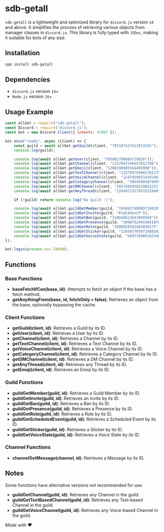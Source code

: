 # sdb-getall

`sdb-getall` is a lightweight and optimized library for `discord.js` version `14` and above. It simplifies the process of retrieving various objects from manager classes in `discord.js`. This library is fully typed with `JSDoc`, making it suitable for bots of any size.

## Installation

```sh
npm install sdb-getall
```

## Dependencies

- `discord.js` version `14`+
- `Node.js` version `16`+

## Usage Example

```js
const allGet = require("sdb-getall");
const Discord = require("discord.js");
const bot = new Discord.Client({ intents: 47007 });

bot.once("ready", async (client) => {
    const guild = await allGet.getGuild(client, "785107327413911592");
    console.log(guild);

    console.log(await allGet.getUser(client, "785082790089719828"));
    console.log(await allGet.getChannel(client, "1157047546657652786"));
    console.log(await allGet.getEmoji(client, "1260198905564499990"));
    console.log(await allGet.getTextChannel(client, "1157047546657652786"));
    console.log(await allGet.getVoiceChannel(client, "1247459651436548168"));
    console.log(await allGet.getCategoryChannel(client, "1064500387995983872"));
    console.log(await allGet.getDMChannel(client, "1057686950229852251"));
    console.log(await allGet.getAnyThread(client, "1264927327951912960"));

    if (!guild) return console.log("No guild :(");

    console.log(await allGet.guildGetMember(guild, "785082790089719828"));
    console.log(await allGet.guildGetInvite(guild, "KYpE44UxCP"));
    console.log(await allGet.guildGetBan(guild, "310848622642069504"));
    console.log(await allGet.guildGetPresence(guild, "1090762494366187630"));
    console.log(await allGet.guildGetRole(guild, "1090928583482036275"));
    console.log(await allGet.guildGetSticker(guild, "1265657039728803934"));
    console.log(await allGet.guildGetVoiceState(guild, "509734900182548489"));
});

bot.login(process.env.TOKEN);
```

## Functions

### Base Functions

- **baseFetchIfCan(base, id)**: Attempts to fetch an object if the base has a fetch method.
- **getAnythingFrom(base, id, fetchOnly = false)**: Retrieves an object from the base, optionally bypassing the cache.

### Client Functions

- **getGuild(client, id)**: Retrieves a Guild by its ID.
- **getUser(client, id)**: Retrieves a User by its ID.
- **getChannel(client, id)**: Retrieves a Channel by its ID.
- **getTextChannel(client, id)**: Retrieves a Text Channel by its ID.
- **getVoiceChannel(client, id)**: Retrieves a Voice Channel by its ID.
- **getCategoryChannel(client, id)**: Retrieves a Category Channel by its ID.
- **getDMChannel(client, id)**: Retrieves a DM Channel by its ID.
- **getAnyThread(client, id)**: Retrieves any Thread by its ID.
- **getEmoji(client, id)**: Retrieves an Emoji by its ID.

### Guild Functions

- **guildGetMember(guild, id)**: Retrieves a Guild Member by its ID.
- **guildGetInvite(guild, id)**: Retrieves an Invite by its ID.
- **guildGetBan(guild, id)**: Retrieves a Ban by its ID.
- **guildGetPresence(guild, id)**: Retrieves a Presence by its ID.
- **guildGetRole(guild, id)**: Retrieves a Role by its ID.
- **guildGetScheduledEvent(guild, id)**: Retrieves a Scheduled Event by its ID.
- **guildGetSticker(guild, id)**: Retrieves a Sticker by its ID.
- **guildGetVoiceState(guild, id)**: Retrieves a Voice State by its ID.

### Channel Functions

- **channelGetMessage(channel, id)**: Retrieves a Message by its ID.

## Notes

Some functions have alternative versions not recommended for use:
- **guildGetChannel(guild, id)**: Retrieves any Channel in the guild.
- **guildGetTextBasedChannel(guild, id)**: Retrieves any Text-based Channel in the guild.
- **guildGetVoiceChannel(guild, id)**: Retrieves any Voice-based Channel in the guild.

*Made with ♥*